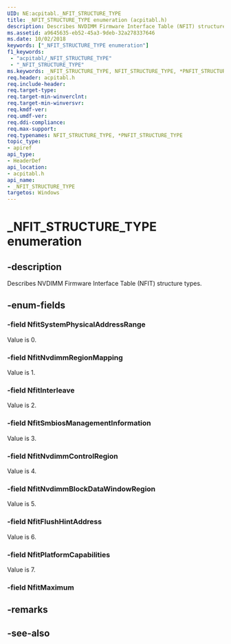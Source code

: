 ```yaml
---
UID: NE:acpitabl._NFIT_STRUCTURE_TYPE
title: _NFIT_STRUCTURE_TYPE enumeration (acpitabl.h)
description: Describes NVDIMM Firmware Interface Table (NFIT) structure types.
ms.assetid: a9645635-eb52-45a3-9deb-32a278337646
ms.date: 10/02/2018
keywords: ["_NFIT_STRUCTURE_TYPE enumeration"]
f1_keywords:
 - "acpitabl/_NFIT_STRUCTURE_TYPE"
 - "_NFIT_STRUCTURE_TYPE"
ms.keywords: _NFIT_STRUCTURE_TYPE, NFIT_STRUCTURE_TYPE, *PNFIT_STRUCTURE_TYPE, 
req.header: acpitabl.h
req.include-header:
req.target-type:
req.target-min-winverclnt:
req.target-min-winversvr:
req.kmdf-ver:
req.umdf-ver:
req.ddi-compliance:
req.max-support:
req.typenames: NFIT_STRUCTURE_TYPE, *PNFIT_STRUCTURE_TYPE
topic_type: 
- apiref
api_type: 
- HeaderDef
api_location: 
- acpitabl.h
api_name: 
- _NFIT_STRUCTURE_TYPE
targetos: Windows
---
```


# _NFIT_STRUCTURE_TYPE enumeration

## -description

Describes NVDIMM Firmware Interface Table (NFIT) structure types.

## -enum-fields

### -field NfitSystemPhysicalAddressRange 

Value is 0.

### -field NfitNvdimmRegionMapping 

Value is 1.

### -field NfitInterleave 

Value is 2.

### -field NfitSmbiosManagementInformation 

Value is 3.

### -field NfitNvdimmControlRegion 

Value is 4.

### -field NfitNvdimmBlockDataWindowRegion 

Value is 5.

### -field NfitFlushHintAddress 

Value is 6.

### -field NfitPlatformCapabilities 

Value is 7.

### -field NfitMaximum 




## -remarks

## -see-also
